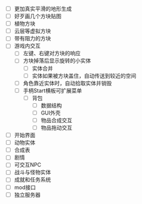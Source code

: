 - [ ] 更加真实平滑的地形生成
- [ ] 好歹画几个方块贴图
- [ ] 植物方块
- [ ] 云层等虚拟方块
- [ ] 带有阻力的方块
- [ ] 游戏内交互
    - [ ] 左键、右键对方块的响应
    - [ ] 方块掉落后显示旋转的小实体
        - [ ] 实体合并
        - [ ] 实体如果被方块盖住，自动传送到较近的空间
    - [ ] 角色靠近实体时，自动拾取实体并销毁
    - [ ] 手柄Start横板可扩展菜单
        - [ ] 背包
            - [ ] 数据结构
            - [ ] GUI外壳
            - [ ] 物品合成交互
            - [ ] 物品拖动交互
- [ ] 开始界面
- [ ] 动物实体
- [ ] 合成表
- [ ] 剧情
- [ ] 可交互NPC
- [ ] 战斗与怪物实体
- [ ] 成就和任务系统
- [ ] mod接口
- [ ] 独立服务器